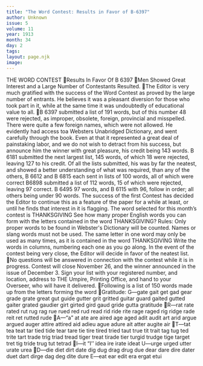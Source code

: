 ```yaml
---
title: "The Word Contest: Results in Favor of B-6397"
author: Unknown
issue: 5
volume: 11
year: 1913
month: 34
day: 2
tags:
layout: page.njk
image:
---
```

THE WORD CONTEST Results In Favor Of B 6397 Men Showed Great Interest and a Large Number of Contestants Resulted. The Editor is very much gratified with the success of the Word Contest as proved by the large number of entrants. He believes it was a pleasant diversion for those who took part in it, while at the same time it was undoubtedly of educational value to all. B 6397 submitted a list of 191 words, but of this number 48 were rejected, as improper, obsolete, foreign, provincial and misspelled. There were quite a few foreign names, which were not allowed. He evidently had access toa Websters Unabridged Dictionary, and went carefully through the book. Even at that it represented a great deal of painstaking labor, and we do not wish to detract from his success, but announce him the winner with great pleasure, his credit being 143 words. B 6181 submitted the next largest list, 145 words, of which 18 were rejected, leaving 127 to his credit. Of all the lists submitted, his was by far the neatest, and showed a better understanding of what was required, than any of the others, B 6612 and B 6815 each sent in lists of 100 words, all of which were correct B6898 submitted a list of 112 words, 15 of which were rejected, leaving 97 correct. B 6495 97 words, and B 6115 with 96, follow in order; all others being under 90 words. The success of the first Contest has decided the Editor to continue this as a feature of the paper for a while at least, or until he finds that interest in it is flagging. The word selected for this month’s contest is THANKSGIVING See how many proper English words you can form with the letters contained in the word THANKSGIVING? Rules: Only proper words to be found in Webster's Dictionary will be counted. Names or slang words must not be used. The same letter in one word may only be used as many times, as it is contained in the word THANKSGIVING Write the words in columns, numbering each one as you go along. In the event of the contest being very close, the Editor will decide in favor of the neatest list. No questions will be answered in connection with the contest while it is in progress. Contest will close November 26, and the winner announced in the issue of December 3. Sign your list with your registered number, and location, address to THE Umpire, Printing Office, and hand to your Overseer, who will have it delivered. Following is a list of 150 words made up from the letters forming the word Gratitude: G—gate gait get gad gear grade grate great gut guide gutter grit gritted guitar guard gaited gutted gaiter grated gaudier girt girted gird gaud gride gutta gratitude R—rat rate rated rut rug rag rue rued red rud read rid ride rite rage raged rig ridge rade reit ret rutted rude A—“a” at ate are aired age aged adit audit art arid argue argued auger attire attired aid adieu ague adure ait atter augite air T—tat tea teat tar tied tide tear tare tie tire tired tried taut true tit trait tag tug ted trite tart trade trig triad tread tiger treat tirade tier turgid trudge tige target tret tig tride trug tut tetrad I—it “I’’ idea ire irate ideat U—urge urged utter urate urea D—die diet dirt date dig dug drag drug due dear dare dire dater duet dart dirge dag deg dite dure E—eat ear edit era ergat etui 
